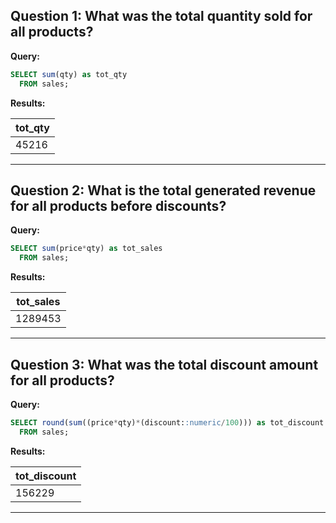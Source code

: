 **Question 1:**
What was the total quantity sold for all products?
------

**Query:**

```sql
SELECT sum(qty) as tot_qty
  FROM sales;
```

**Results:**

|tot_qty|
|-------|
|45216|

-------------------------------------

**Question 2:**
What is the total generated revenue for all products before discounts?
---------------

**Query:**

```sql
SELECT sum(price*qty) as tot_sales
  FROM sales;
```
**Results:**

|tot_sales|
|-------|
|1289453|


-----------------------------------------------

**Question 3:**
What was the total discount amount for all products?
-----

**Query:**

```sql
SELECT round(sum((price*qty)*(discount::numeric/100))) as tot_discount
  FROM sales;
```

**Results:**

|tot_discount|
|-------|
|156229|

--------------------------------------------
